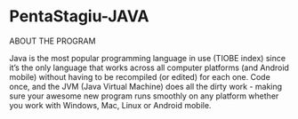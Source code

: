 # PentaStagiu-JAVA
ABOUT THE PROGRAM

Java is the most popular programming language in use (TIOBE index) since it’s the only language that works across all computer platforms (and Android mobile) without having to be recompiled (or edited) for each one. Code once, and the JVM (Java Virtual Machine) does all the dirty work - making sure your awesome new program runs smoothly on any platform whether you work with Windows, Mac, Linux or Android mobile.

